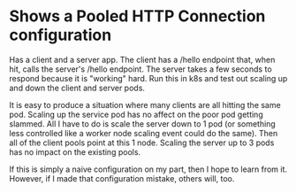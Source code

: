 # Shows a Pooled HTTP Connection configuration

Has a client and a server app. The client has a /hello endpoint that, when hit, calls the server's /hello endpoint. The server takes a few seconds
to respond because it is "working" hard. Run this in k8s and test out scaling up and down the client and server pods. 

It is easy to produce a situation where many clients are all hitting the same pod. Scaling up the service pod 
has no affect on the poor pod getting slammed. All I have to do is scale the server down to 1 pod 
(or something less controlled like a worker node scaling event could do the same). Then all of the client 
pools point at this 1 node. Scaling the server up to 3 pods has no impact on the existing pools.

If this is simply a naive configuration on my part, then I hope to learn from it. However, if I made that configuration
mistake, others will, too.
